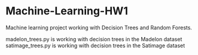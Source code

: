# Machine-Learning-HW1
Machine learning project working with Decision Trees and Random Forests.

madelon_trees.py is working with decision trees in the Madelon dataset 
satimage_trees.py is working with decision trees in the Satimage dataset
